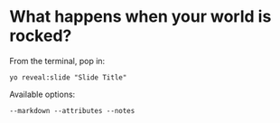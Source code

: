 
# What happens when your world is rocked?

From the terminal, pop in:

  ```yo reveal:slide "Slide Title"```

Available options:

 ```--markdown --attributes --notes```
